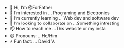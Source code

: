 - 👋 Hi, I’m @ForFather
- 👀 I’m interested in ... Programing and Electronics
- 🌱 I’m currently learning ... Web dev and software dev
- 💞️ I’m looking to collaborate on ...Something intresting
- 📫 How to reach me ...This website or my insta
- 😄 Pronouns: ...He/Him
- ⚡ Fun fact: ... David V.

<!---
ForFather/ForFather is a ✨ special ✨ repository because its `README.md` (this file) appears on your GitHub profile.
You can click the Preview link to take a look at your changes.
--->
